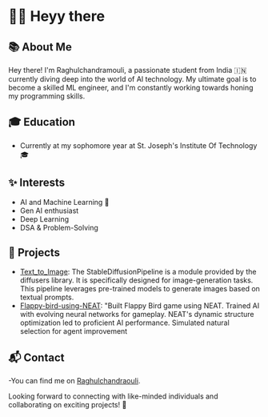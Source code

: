 # 👨‍💻 Heyy there

## 📚 About Me

Hey there! I'm Raghulchandramouli, a passionate student from India 🇮🇳 currently diving deep into the world of AI technology. My ultimate goal is to become a skilled ML engineer, and I'm constantly working towards honing my programming skills.

## 🎓 Education

- Currently at my sophomore year at St. Joseph's Institute Of Technology 🎓


## ✨ Interests

- AI and Machine Learning 🤖
- Gen AI enthusiast
- Deep Learning
- DSA & Problem-Solving

## 🚀 Projects

- [Text_to_Image](https://github.com/raghulchandramouli/Text_to_Image): The StableDiffusionPipeline is a module provided by the diffusers library. It is specifically designed for image-generation tasks. This pipeline leverages pre-trained models to generate images based on textual prompts.
- [Flappy-bird-using-NEAT](https://github.com/raghulchandramouli/Flappy-birds-using-NEAT): "Built Flappy Bird game using NEAT. Trained AI with evolving neural networks for gameplay. NEAT's dynamic structure optimization led to proficient AI performance. Simulated natural selection for agent improvement



## 📬 Contact

-You can find me on [Raghulchandraouli](https://www.linkedin.com/in/raghul-chandramouli/).

Looking forward to connecting with like-minded individuals and collaborating on exciting projects! 🚀

